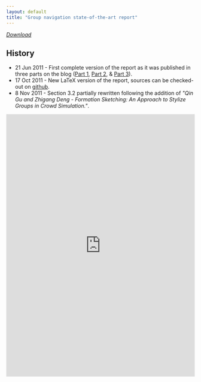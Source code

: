 ```yaml
---
layout: default
title: "Group navigation state-of-the-art report" 
---
```


[*Download*](./Group-Navigation-State-of-the-art-report.pdf)

## History ##

- 21 Jun 2011 - First complete version of the report as it was published in three parts on the blog ([Part 1][1], [Part 2][2], & [Part 3][3]).
- 17 Oct 2011 - New LaTeX version of the report, sources can be checked-out on [github](https://github.com/cloderic/Group-navigation-state-of-the-art-report).
- 8 Nov 2011 - Section 3.2 partially rewritten following the addition of *"Qin Gu and Zhigang Deng - Formation Sketching: An Approach to Stylize Groups in Crowd Simulation."*.

<iframe id="embedded" width="100%" height="700" scrolling="no" frameborder="0" src="http://www.scribd.com/embeds/60334555/content?start_page=1&amp;view_mode=list&amp;access_key=key-83cg73q9nriwndmn56c"></iframe>

 [1]: /group-navigation-state-of-the-art-report-part		"Group navigation State-of-the-art report - Part 1"
 [2]: /group-navigation-state-of-the-art-report-part-0		"Group navigation State-of-the-art report - Part 2"
 [3]: /group-navigation-state-of-the-art-report-part-90260	"Group navigation State-of-the-art report - Part 3"
